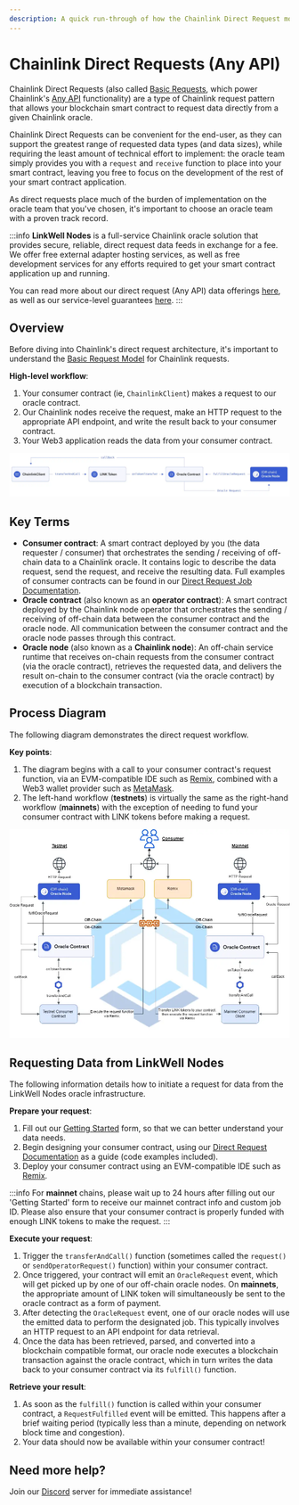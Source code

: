 ```yaml
---
description: A quick run-through of how the Chainlink Direct Request model works.
---
```


# Chainlink Direct Requests (Any API)

Chainlink Direct Requests (also called [Basic Requests](https://docs.chain.link/architecture-overview/architecture-request-model?parent=gettingStarted), which power Chainlink's [Any API](https://docs.chain.link/any-api/introduction) functionality) are a type of Chainlink request pattern that allows your blockchain smart contract to request data directly from a given Chainlink oracle. 

Chainlink Direct Requests can be convenient for the end-user, as they can support the greatest range of requested data types (and data sizes), while requiring the least amount of technical effort to implement: the oracle team simply provides you with a `request` and `receive` function to place into your smart contract, leaving you free to focus on the development of the rest of your smart contract application. 

As direct requests place much of the burden of implementation on the oracle team that you've chosen, it's important to choose an oracle team with a proven track record.

:::info
**LinkWell Nodes** is a full-service Chainlink oracle solution that provides secure, reliable, direct request data feeds in exchange for a fee. We offer free external adapter hosting services, as well as free development services for any efforts required to get your smart contract application up and running.

You can read more about our direct request (Any API) data offerings [here](/services/direct-request-jobs/Jobs-and-Pricing), as well as our service-level guarantees [here](/services/direct-request-jobs/Service-Level-Agreement).
:::

## Overview

Before diving into Chainlink's direct request architecture, it's important to understand the [Basic Request Model](https://docs.chain.link/architecture-overview/architecture-request-model?parent=gettingStarted) for Chainlink requests. 

**High-level workflow**:

1. Your consumer contract (ie, `ChainlinkClient`) makes a request to our oracle contract.
1. Our Chainlink nodes receive the request, make an HTTP request to the appropriate API endpoint, and write the result back to your consumer contract.
1. Your Web3 application reads the data from your consumer contract.

![dr-workflow](/img/DR-Request-Workflow.webp)

## Key Terms

* **Consumer contract**: A smart contract deployed by you (the data requester / consumer) that orchestrates the sending / receiving of off-chain data to a Chainlink oracle. It contains logic to describe the data request, send the request, and receive the resulting data. Full examples of consumer contracts can be found in our [Direct Request Job Documentation](/services/direct-request-jobs/Jobs-and-Pricing).
* **Oracle contract** (also known as an **operator contract**): A smart contract deployed by the Chainlink node operator that orchestrates the sending / receiving of off-chain data between the consumer contract and the oracle node. All communication between the consumer contract and the oracle node passes through this contract.
* **Oracle node** (also known as a **Chainlink node**): An off-chain service runtime that receives on-chain requests from the consumer contract (via the oracle contract), retrieves the requested data, and delivers the result on-chain to the consumer contract (via the oracle contract) by execution of a blockchain transaction.


## Process Diagram
The following diagram demonstrates the direct request workflow.

**Key points**:

1. The diagram begins with a call to your consumer contract's request function, via an EVM-compatible IDE such as [Remix](https://remix-project.org/#:~:text=JUMP%20INTO%20WEB3,teaching%20and%20experimenting%20with%20Ethereum.), combined with a Web3 wallet provider such as [MetaMask](https://metamask.io). 
1. The left-hand workflow (**testnets**) is virtually the same as the right-hand workflow (**mainnets**) with the exception of needing to fund your consumer contract with LINK tokens before making a request.  

![dr-workflow](/img/CL_DR_Model.webp) 

## Requesting Data from LinkWell Nodes

The following information details how to initiate a request for data from the LinkWell Nodes oracle infrastructure. 

**Prepare your request**:

1. Fill out our [Getting Started](https://linkwellnodes.io/Getting-Started.html) form, so that we can better understand your data needs.
1. Begin designing your consumer contract, using our [Direct Request Documentation](/services/direct-request-jobs/Jobs-and-Pricing) as a guide (code examples included).
1. Deploy your consumer contract using an EVM-compatible IDE such as [Remix](https://remix.ethereum.org/).

:::info
For **mainnet** chains, please wait up to 24 hours after filling out our 'Getting Started' form to receive our mainnet contract info and custom job ID. Please also ensure that your consumer contract is properly funded with enough LINK tokens to make the request.
:::

**Execute your request**:

1. Trigger the `transferAndCall()` function (sometimes called the `request()` or `sendOperatorRequest()` function) within your consumer contract.
1. Once triggered, your contract will emit an `OracleRequest` event, which will get picked up by one of our off-chain oracle nodes. On **mainnets**, the appropriate amount of LINK token will simultaneously be sent to the oracle contract as a form of payment.
1. After detecting the `OracleRequest` event, one of our oracle nodes will use the emitted data to perform the designated job. This typically involves an HTTP request to an API endpoint for data retrieval.
1. Once the data has been retrieved, parsed, and converted into a blockchain compatible format, our oracle node executes a blockchain transaction against the oracle contract, which in turn writes the data back to your consumer contract via its `fulfill()` function.

**Retrieve your result**:
  
1. As soon as the `fulfill()` function is called within your consumer contract, a `RequestFulfilled` event will be emitted. This happens after a brief waiting period (typically less than a minute, depending on network block time and congestion).
1. Your data should now be available within your consumer contract! 

## Need more help?

Join our [Discord](https://discord.com/invite/Xs6SjqVPUA) server for immediate assistance!
